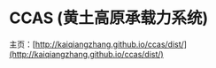 # CCAS (黄土高原承载力系统)

主页：[http://kaiqiangzhang.github.io/ccas/dist/](http://kaiqiangzhang.github.io/ccas/dist/)

